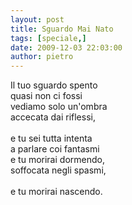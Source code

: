 ```yaml
---
layout: post
title: Sguardo Mai Nato
tags: [speciale,]
date: 2009-12-03 22:03:00
author: pietro
---
```

Il tuo sguardo spento<br/>quasi non ci fossi<br/>vediamo solo un'ombra<br/>accecata dai riflessi,<br/><br/>e tu sei tutta intenta<br/>a parlare coi fantasmi<br/>e tu morirai dormendo,<br/>soffocata negli spasmi,<br/><br/>e tu morirai nascendo.
